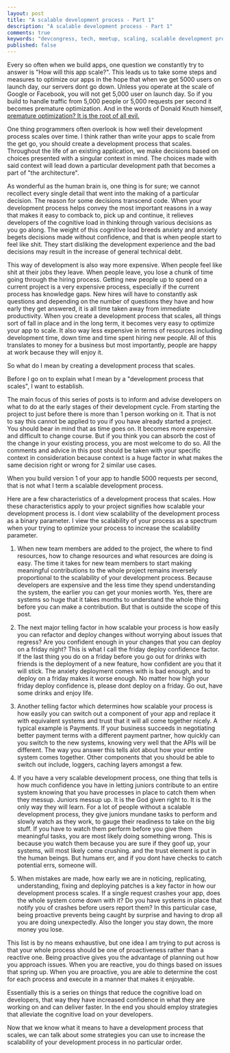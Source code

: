 ```yaml
---
layout: post
title: "A scalable development process - Part 1"
description: "A scalable development process - Part 1"
comments: true
keywords: "devcongress, tech, meetup, scaling, scalable development process"
published: false
---
```


Every so often when we build apps, one question we constantly try to answer is "How will this app scale?".  This leads us to take some steps and measures to optimize our apps in the hope that when we get 5000 users on launch day, our servers dont go down. Unless you operate at the scale of Google or Facebook, you will not get 5,000 user on launch day. So if you build to handle traffic from 5,000 people or 5,000 requests per second it becomes premature optimization. And in the words of Donald Knuth himself, [premature optimization? It is the root of all evil.](https://en.wikiquote.org/wiki/Donald_Knuth)

One thing programmers often overlook is how well their development process scales over time. I think rather than write your apps to scale from the get go, you should create a development process that scales. Throughout the life of an existing application, we make decisions based on choices presented with a singular context in mind. The choices made with said context will lead down a particular development path that becomes a part of "the architecture". 

As wonderful as the human brain is, one thing is for sure; we cannot recollect every single detail that went into the making of a particular decision. The reason for some decisions transcend code. When your development process helps convey the most important reasons in a way that makes it easy to comback to, pick up and continue, it relieves developers of the cognitive load in thinking through various decisions as you go along. The weight of this cognitive load breeds anxiety and anxiety begets decisions made without confidence, and that is when people start to feel like shit. They start disliking the development experience and the bad decisions may result in the increase of general technical debt. 

This way of development is also way more expensive. When people feel like shit at their jobs they leave. When people leave, you lose a chunk of time going through the hiring process. Getting new people up to speed on a current project is a very expensive process, especially if the current process has knowledge gaps. New hires will have to constantly ask questions and depending on the number of questions they have and how early they get answered, it is all time taken away from immediate productivity. When you create a development process that scales, all things sort of fall in place and in the long term, it becomes very easy to optimize your app to scale. It also way less expensive in terms of resources including development time, down time and time spent hiring new people. All of this translates to money for a business but most importantly, people are happy at work because they will enjoy it.

So what do I mean by creating a development process that scales.

Before I go on to explain what I mean by a "development process that scales", I want to establish. 

The main focus of this series of posts is to inform and advise developers on what to do at the early stages of their development cycle. From starting the project to just before there is more than 1 person working on it. That is not to say this cannot be applied to you if you have already started a project. You should bear in mind that as time goes on. It becomes more expensive and difficult to change course. But if you think you can absorb the cost of the change in your existing process, you are most welcome to do so. All the comments and advice in this post should be taken with your specific context in consideration because context is a huge factor in what makes the same decision right or wrong for 2 similar use cases. 


When you build version 1 of your app to handle 5000 requests per second, that is not what I term a scalable development process. 

Here are a few characteristics of a development process that scales. How these characteristics apply to your project signifies how scalable your development process is. I dont view scalability of the development process as a binary parameter. I view the scalability of your process as a spectrum when your trying to optimize your process to increase the scalability parameter. 

1. When new team members are added to the project, the where to find resources, how to change resources and what resources are doing is easy. The time it takes for new team members to start making meaningful contributions to the whole project remains inversely proportional to the scalability of your development process. Because developers are expensive and the less time they spend understanding the system, the earlier you can get your monies worth. Yes, there are systems so huge that it takes months to understand the whole thing before you can make a contribution. But that is outside the scope of this post.

2. The next major telling factor in how scalable your process is how easily you can refactor and deploy changes without worrying about issues that regress? Are you confident enough in your changes that you can deploy on a friday night? This is what I call the friday deploy confidence factor. If the last thing you do on a friday before you go out for drinks with friends is the deployment of a new feature, how confident are you that it will stick. The anxiety deployment comes with is bad enough, and to deploy on a friday makes it worse enough. No matter how high your friday deploy confidence is, please dont deploy on a friday. Go out, have some drinks and enjoy life.

3. Another telling factor which determines how scalable your process is how easily you can switch out a component of your app and replace it with equivalent systems and trust that it will all come together nicely. A typical example is Payments. If your business succeeds in negotiating better payment terms with a different payment partner, how quickly can you switch to the new systems, knowing very well that the APIs will be different. The way you answer this tells alot about how your entire system comes together. Other components that you should be able to switch out include, loggers, caching layers amongst a few.

4. If you have a very scalable development process, one thing that tells is how much confidence you have in letting juniors contribute to an entire system knowing that you have processes in place to catch them when they messup. Juniors messup up. It is the God given right to. It is the only way they will learn. For a lot of people without a scalable development process, they give juniors mundane tasks to perform and slowly watch as they work, to gauge their readiness to take on the big stuff. If you have to watch them perform before you give them meaningful tasks, you are most likely doing something wrong. This is because you watch them because you are sure if they goof up, your systems, will most likely come crushing. and the trust element is put in the human beings. But humans err, and if you dont have checks to catch potential errs, someone will.

5. When mistakes are made, how early we are in noticing, replicating, understanding, fixing and deploying patches is a key factor in how our development process scales. If a single request crashes your app, does the whole system come down with it? Do you have systems in place that notify you of crashes before users report them? In this particular case, being proactive prevents being caught by surprise and having to drop all you are doing unexpectedly. Also the longer you stay down, the more money you lose. 

This list is by no means exhaustive, but one idea I am trying to put across is that your whole process should be one of proactiveness rather than a reactive one. Being proactive gives you the advantage of planning out how you approach issues. When you are reactive, you do things based on issues that spring up. When you are proactive, you are able to determine the cost for each process and execute in a manner that makes it enjoyable. 

Essentially this is a series on things that reduce the cognitive load on developers, that way they have increased confidence in what they are working on and can deliver faster. In the end you should employ strategies that alleviate the cognitive load on your developers. 

Now that we know what it means to have a development process that scales, we can talk about some strategies you can use to increase the scalability of your development process in no particular order. 

